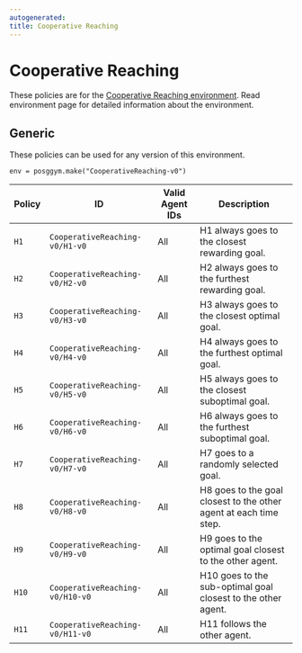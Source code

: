 ```yaml
---
autogenerated:
title: Cooperative Reaching
---
```


# Cooperative Reaching

These policies are for the <a href='../../../environments/grid_world/cooperative_reaching'>Cooperative Reaching environment</a>. Read environment page for detailed information about the environment.

## Generic
These policies can be used for any version of this environment.



```
env = posggym.make("CooperativeReaching-v0")
```


| Policy | ID | Valid Agent IDs | Description |
|---|---|---|---|
| `H1` | `CooperativeReaching-v0/H1-v0` | All | H1 always goes to the closest rewarding goal. |
| `H2` | `CooperativeReaching-v0/H2-v0` | All | H2 always goes to the furthest rewarding goal. |
| `H3` | `CooperativeReaching-v0/H3-v0` | All | H3 always goes to the closest optimal goal. |
| `H4` | `CooperativeReaching-v0/H4-v0` | All | H4 always goes to the furthest optimal goal. |
| `H5` | `CooperativeReaching-v0/H5-v0` | All | H5 always goes to the closest suboptimal goal. |
| `H6` | `CooperativeReaching-v0/H6-v0` | All | H6 always goes to the furthest suboptimal goal. |
| `H7` | `CooperativeReaching-v0/H7-v0` | All | H7 goes to a randomly selected goal. |
| `H8` | `CooperativeReaching-v0/H8-v0` | All | H8 goes to the goal closest to the other agent at each time step. |
| `H9` | `CooperativeReaching-v0/H9-v0` | All | H9 goes to the optimal goal closest to the other agent. |
| `H10` | `CooperativeReaching-v0/H10-v0` | All | H10 goes to the sub-optimal goal closest to the other agent. |
| `H11` | `CooperativeReaching-v0/H11-v0` | All | H11 follows the other agent. |
